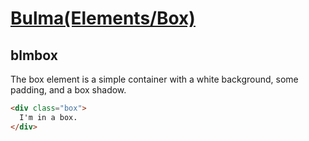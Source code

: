 [Bulma(Elements/Box)](https://bulma.io/documentation/elements/box/)
=====================

blmbox
--------

The box element is a simple container with a white background, some padding, and a box shadow.

```html
<div class="box">
  I'm in a box.
</div>
```
